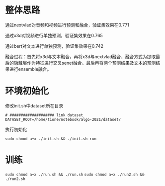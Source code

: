 # 整体思路
通过nextvlad对音频和视频进行预测和融合，验证集效果在0.771

通过x3d对视频进行单独预测，验证集效果在0.765

通过bert对文本进行单独预测，验证集效果在0.742

融合过程：首先将x3d与文本融合，再将x3d与nextvlad融合，融合方式为提取最后的隐藏层作为特征进行交叉senet融合。最后再将两个预测结果及文本的预测结果进行ensemble融合。

# 环境初始化

修改init.sh中dataset所在目录

```
# #################### link dataset
DATASET_ROOT=/home/tione/notebook/algo-2021/dataset/
```

执行初始化

`sudo chmod a+x ./init.sh && ./init.sh run`

# 训练
`sudo chmod a+x ./run.sh && ./run.sh`
`sudo chmod a+x ./run2.sh && ./run2.sh`
